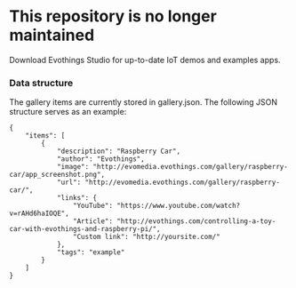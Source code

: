 # This repository is no longer maintained

Download Evothings Studio for up-to-date IoT demos and examples apps.

### Data structure

The gallery items are currently stored in gallery.json. The following JSON structure serves as an example:

	{
		"items": [
			{
				"description": "Raspberry Car",
				"author": "Evothings",
				"image": "http://evomedia.evothings.com/gallery/raspberry-car/app_screenshot.png",
				"url": "http://evomedia.evothings.com/gallery/raspberry-car/",
				"links": {
					"YouTube": "https://www.youtube.com/watch?v=rAHd6haIOQE",
					"Article": "http://evothings.com/controlling-a-toy-car-with-evothings-and-raspberry-pi/",
					"Custom link": "http://yoursite.com/"
				},
				"tags": "example"
			}
		]
	}
